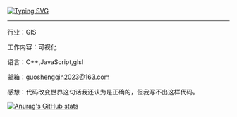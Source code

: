 [![Typing SVG](https://readme-typing-svg.herokuapp.com?font=Fira+Code&pause=1000&center=true&vCenter=true&random=false&width=435&lines=%E6%B5%B7%E5%88%B0%E6%97%A0%E8%BE%B9%E5%A4%A9%E4%BD%9C%E5%B2%B8%EF%BC%8C%E5%B1%B1%E7%99%BB%E7%BB%9D%E9%A1%B6%E6%88%91%E4%B8%BA%E5%B3%B0)](https://git.io/typing-svg)

------

行业：GIS

工作内容：可视化

语言：C++,JavaScript,glsl

邮箱：guoshengqin2023@163.com

感想：代码改变世界这句话我还认为是正确的，但我写不出这样代码。



[![Anurag's GitHub stats](https://github-readme-stats.vercel.app/api?username=guoshengqin2023)](https://github.com/anuraghazra/github-readme-stats)


<!-- 语言统计排名 -->
<!-- <div align="center">
  <img src="https://github-readme-stats.vercel.app/api/top-langs/?username=guoshengqin2023&layout=compact&langs_count=6&text_color=000&icon_color=fff&theme=graywhite" />
</div> -->

